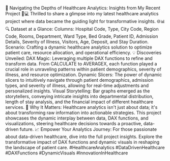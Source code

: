 🚀 Navigating the Depths of Healthcare Analytics: Insights from My Recent Project 🏥💻
Thrilled to share a glimpse into my latest healthcare analytics project where data became the guiding light for transformative insights. 🌐📊
🔍 Dataset at a Glance:
Columns: Hospital Code, Type, City Code, Region Code, Rooms, Department, Ward Type, Bed Grade, Patient ID, Admission Details, Severity of Illness, Visitors, Age, Deposit, and Stay Duration.
Scenario: Crafting a dynamic healthcare analytics solution to optimize patient care, resource allocation, and operational efficiency.
💡 Discoveries Unveiled:
DAX Magic: Leveraging multiple DAX functions to refine and transform data. From CALCULATE to AVERAGEX, each function played a crucial role in unraveling patterns within patient demographics, severity of illness, and resource optimization.
Dynamic Slicers: The power of dynamic slicers to intuitively navigate through patient demographics, admission types, and severity of illness, allowing for real-time adjustments and personalized insights.
Visual Storytelling: Bar graphs emerged as the storytellers, conveying intricate insights into departmental distribution, length of stay analysis, and the financial impact of different healthcare services.
🌟 Why It Matters:
Healthcare analytics isn't just about data; it's about transforming raw information into actionable strategies. This project showcases the dynamic interplay between data, DAX functions, and visualizations, steering healthcare decisions towards a proactive, data-driven future.
📈 Empower Your Analytics Journey:
For those passionate about data-driven healthcare, dive into the full project insights. Explore the transformative impact of DAX functions and dynamic visuals in reshaping the landscape of patient care.
#HealthcareAnalytics #DataDrivenHealthcare #DAXFunctions #DynamicVisuals #InnovationInHealthcare
